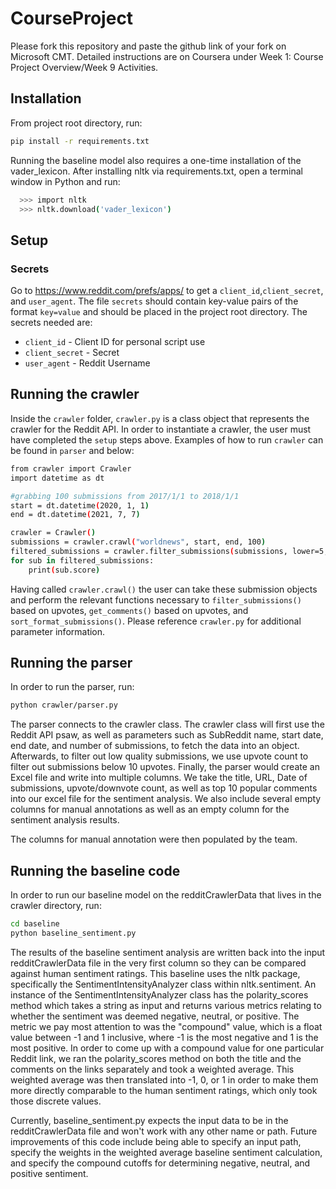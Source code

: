 # CourseProject

Please fork this repository and paste the github link of your fork on Microsoft CMT. Detailed instructions are on Coursera under Week 1: Course Project Overview/Week 9 Activities.

## Installation
From project root directory, run: 
```bash
pip install -r requirements.txt
```

Running the baseline model also requires a one-time installation of the vader_lexicon.  After installing nltk via requirements.txt, open a terminal window in Python and run:
```bash
  >>> import nltk
  >>> nltk.download('vader_lexicon')
```

## Setup 
### Secrets
Go to https://www.reddit.com/prefs/apps/ to get a `client_id`,`client_secret`, and `user_agent`.
The file `secrets` should contain key-value pairs of the format `key=value` and should be placed in the project root directory. The secrets needed are:

* `client_id` - Client ID for personal script use 
* `client_secret` - Secret
* `user_agent` - Reddit Username

## Running the crawler 
Inside the `crawler` folder, `crawler.py` is a class object that represents the crawler for the Reddit API. In order to instantiate a crawler, the user must have completed the `setup` steps above. Examples of how to run `crawler` can be found in `parser` and below: 

```bash
from crawler import Crawler 
import datetime as dt

#grabbing 100 submissions from 2017/1/1 to 2018/1/1
start = dt.datetime(2020, 1, 1)
end = dt.datetime(2021, 7, 7)

crawler = Crawler() 
submissions = crawler.crawl("worldnews", start, end, 100) 
filtered_submissions = crawler.filter_submissions(submissions, lower=5, upper=1000)
for sub in filtered_submissions: 
    print(sub.score)
```
Having called `crawler.crawl()` the user can take these submission objects and perform the relevant functions necessary to `filter_submissions()` based on upvotes, `get_comments()` based on upvotes, and `sort_format_submissions()`. Please reference `crawler.py` for additional parameter information. 


## Running the parser
In order to run the parser, run:
```bash
python crawler/parser.py
```

The parser connects to the crawler class. The crawler class will first use the Reddit API psaw, as well as parameters such as SubReddit name, start date, end date, and number of submissions, to fetch the data into an object. Afterwards, to filter out low quality submissions, we use upvote count to filter out submissions below 10 upvotes. Finally, the parser would create an Excel file and write into multiple columns. We take the title, URL, Date of submissions, upvote/downvote count, as well as top 10 popular comments into our excel file for the sentiment analysis. We also include several empty columns for manual annotations as well as an empty column for the sentiment analysis results.

The columns for manual annotation were then populated by the team.

## Running the baseline code
In order to run our baseline model on the redditCrawlerData that lives in the crawler directory, run:
```bash
cd baseline
python baseline_sentiment.py
```

The results of the baseline sentiment analysis are written back into the input redditCrawlerData file in the very first column so they can be compared against human sentiment ratings.  This baseline uses the nltk package, specifically the SentimentIntensityAnalyzer class within nltk.sentiment.  An instance of the SentimentIntensityAnalyzer class has the polarity_scores method which takes a string as input and returns various metrics relating to whether the sentiment was deemed negative, neutral, or positive.  The metric we pay most attention to was the "compound" value, which is a float value between -1 and 1 inclusive, where -1 is the most negative and 1 is the most positive.  In order to come up with a compound value for one particular Reddit link, we ran the polarity_scores method on both the title and the comments on the links separately and took a weighted average.  This weighted average was then translated into -1, 0, or 1 in order to make them more directly comparable to the human sentiment ratings, which only took those discrete values.

Currently, baseline_sentiment.py expects the input data to be in the redditCrawlerData file and won't work with any other name or path.  Future improvements of this code include being able to specify an input path, specify the weights in the weighted average baseline sentiment calculation, and specify the compound cutoffs for determining negative, neutral, and positive sentiment.
